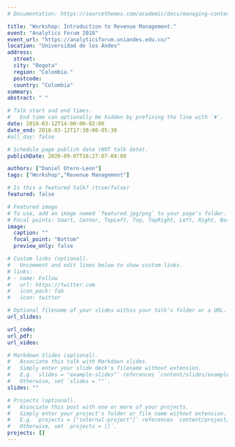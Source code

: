 ```yaml
---
# Documentation: https://sourcethemes.com/academic/docs/managing-content/

title: "Workshop: Introduction to Revenue Management."
event: "Analytics Forum 2018"
event_url: "https://analyticsforum.uniandes.edu.co/"
location: "Universidad de los Andes"
address: 
  street:
  city: "Bogota"
  region: "Colombia."
  postcode: 
  country: "Colombia"
summary:
abstract: " "

# Talk start and end times.
#   End time can optionally be hidden by prefixing the line with `#`.
date: 2018-03-12T14:00:00-02:00
date_end: 2018-03-12T17:30:00-05:30
#all_day: false

# Schedule page publish date (NOT talk date).
publishDate: 2020-09-07T16:27:07-04:00

authors: ["Daniel Otero-Leon"]
tags: ["Workshop","Revenue Management"]

# Is this a featured talk? (true/false)
featured: false

# Featured image
# To use, add an image named `featured.jpg/png` to your page's folder. 
# Focal points: Smart, Center, TopLeft, Top, TopRight, Left, Right, BottomLeft, Bottom, BottomRight.
image:
  caption: ""
  focal_point: "Bottom"
  preview_only: false

# Custom links (optional).
#   Uncomment and edit lines below to show custom links.
# links:
# - name: Follow
#   url: https://twitter.com
#   icon_pack: fab
#   icon: twitter

# Optional filename of your slides within your talk's folder or a URL.
url_slides:

url_code:
url_pdf:
url_video:

# Markdown Slides (optional).
#   Associate this talk with Markdown slides.
#   Simply enter your slide deck's filename without extension.
#   E.g. `slides = "example-slides"` references `content/slides/example-slides.md`.
#   Otherwise, set `slides = ""`.
slides: ""

# Projects (optional).
#   Associate this post with one or more of your projects.
#   Simply enter your project's folder or file name without extension.
#   E.g. `projects = ["internal-project"]` references `content/project/deep-learning/index.md`.
#   Otherwise, set `projects = []`.
projects: []
---
```

